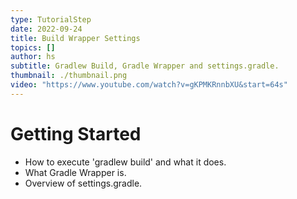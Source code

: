 ```yaml
---
type: TutorialStep
date: 2022-09-24
title: Build Wrapper Settings
topics: []
author: hs
subtitle: Gradlew Build, Gradle Wrapper and settings.gradle.
thumbnail: ./thumbnail.png
video: "https://www.youtube.com/watch?v=gKPMKRnnbXU&start=64s"
---
```


# Getting Started

- How to execute 'gradlew build' and what it does.
- What Gradle Wrapper is.
- Overview of settings.gradle.
